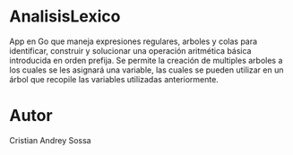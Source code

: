 # AnalisisLexico
App en Go que maneja expresiones regulares, arboles y colas para identificar, construir y solucionar una operación aritmética básica introducida en orden prefija. Se permite la creación de multiples arboles a los cuales se les asignará una variable, las cuales se pueden utilizar en un árbol que recopile las variables utilizadas anteriormente.

# Autor
Cristian Andrey Sossa
